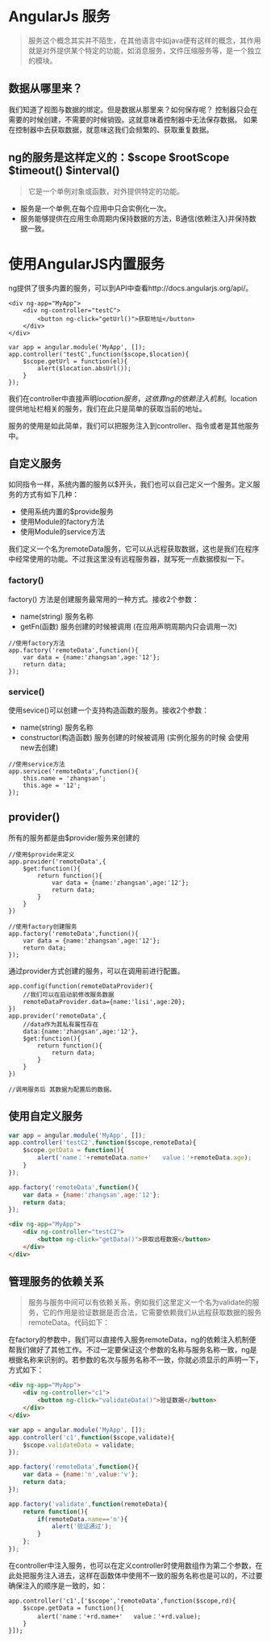 # AngularJs 服务
> 服务这个概念其实并不陌生，在其他语言中如java便有这样的概念，其作用就是对外提供某个特定的功能，如消息服务，文件压缩服务等，是一个独立的模块。

## 数据从哪里来？
我们知道了视图与数据的绑定。但是数据从那里来？如何保存呢？
控制器只会在需要的时候创建，不需要的时候销毁。这就意味着控制器中无法保存数据。
如果在控制器中去获取数据，就意味这我们会频繁的、获取重复数据。

## ng的服务是这样定义的：$scope $rootScope   $timeout() $interval()
> 它是一个单例对象或函数，对外提供特定的功能。
- 服务是一个单例,在每个应用中只会实例化一次。
- 服务能够提供在应用生命周期内保持数据的方法，B通信(依赖注入)并保持数据一致。


# 使用AngularJS内置服务
ng提供了很多内置的服务，可以到API中查看http://docs.angularjs.org/api/。
```
<div ng-app="MyApp">
	<div ng-controller="testC">
	    <button ng-click="getUrl()">获取地址</button>
	</div>
</div>
```
```
var app = angular.module('MyApp', []);
app.controller('testC',function($scope,$location){
    $scope.getUrl = function(el){
    	alert($location.absUrl());
    }
});
```
我们在controller中直接声明$location服务，这依靠ng的依赖注入机制。$location提供地址栏相关的服务，我们在此只是简单的获取当前的地址。

服务的使用是如此简单，我们可以把服务注入到controller、指令或者是其他服务中。

## 自定义服务
如同指令一样，系统内置的服务以$开头，我们也可以自己定义一个服务。定义服务的方式有如下几种：

- 使用系统内置的$provide服务
- 使用Module的factory方法
- 使用Module的service方法

我们定义一个名为remoteData服务，它可以从远程获取数据，这也是我们在程序中经常使用的功能。不过我这里没有远程服务器，就写死一点数据模拟一下。
### factory()
factory() 方法是创建服务最常用的一种方式。接收2个参数：
- name(string) 服务名称
- getFn(函数)  服务创建的时候被调用 (在应用声明周期内只会调用一次)

```
//使用factory方法
app.factory('remoteData',function(){
    var data = {name:'zhangsan',age:'12'};
    return data;
});
```

### service()
使用sevice()可以创建一个支持构造函数的服务。接收2个参数：
- name(string) 服务名称
- constructor(构造函数)  服务创建的时候被调用 (实例化服务的时候 会使用new去创建)
```
//使用service方法
app.service('remoteData',function(){
    this.name = 'zhangsan';
    this.age = '12';
});
```

## provider()
所有的服务都是由$provider服务来创建的
```
//使用$provide来定义
app.provider('remoteData',{
    $get:function(){
        return function(){
            var data = {name:'zhangsan',age:'12'};
            return data;
        }   
    }
})

//使用factory创建服务
app.factory('remoteData',function(){
    var data = {name:'zhangsan',age:'12'};
    return data;
});
```
通过provider方式创建的服务，可以在调用前进行配置。
```
app.config(function(remoteDataProvider){
    //我们可以在启动前修改服务数据
    remoteDataProvider.data={name:'lisi',age:20};
})
app.provider('remoteData',{
    //data作为其私有属性存在
    data:{name:'zhangsan',age:'12'},
    $get:function(){
        return function(){
            return data;
        }
    }
})

//调用服务后 其数据为配置后的数据。
```

## 使用自定义服务

```javascript
var app = angular.module('MyApp', []);
app.controller('testC2',function($scope,remoteData){
    $scope.getData = function(){
        alert('name：'+remoteData.name+'   value：'+remoteData.age);
    }
});

app.factory('remoteData',function(){
    var data = {name:'zhangsan',age:'12'};
    return data;
});
```
```html
<div ng-app="MyApp">
    <div ng-controller="testC2">
        <button ng-click="getData()">获取远程数据</button>
    </div>
</div>
```

## 管理服务的依赖关系
> 服务与服务中间可以有依赖关系，例如我们这里定义一个名为validate的服务，它的作用是验证数据是否合法，它需要依赖我们从远程获取数据的服务remoteData。代码如下：

在factory的参数中，我们可以直接传入服务remoteData，ng的依赖注入机制便帮我们做好了其他工作。不过一定要保证这个参数的名称与服务名称一致，ng是根据名称来识别的。若参数的名次与服务名称不一致，你就必须显示的声明一下，方式如下：
```html
<div ng-app="MyApp">
    <div ng-controller="c1">
        <button ng-click="validateData()">验证数据</button>
    </div>
</div>
```
```javascript
var app = angular.module('MyApp', []);
app.controller('c1',function($scope,validate){
    $scope.validateData = validate;
});

app.factory('remoteData',function(){
    var data = {name:'n',value:'v'};
    return data;
});

app.factory('validate',function(remoteData){
    return function(){
        if(remoteData.name=='n'){
            alert('验证通过');
        }
    };
});
```


在controller中注入服务，也可以在定义controller时使用数组作为第二个参数，在此处把服务注入进去，这样在函数体中使用不一致的服务名称也是可以的，不过要确保注入的顺序是一致的，如：
```
app.controller('c1',['$scope','remoteData',function($scope,rd){
    $scope.getData = function(){
        alert('name：'+rd.name+'   value：'+rd.value);
    }
}]);
```